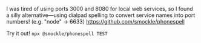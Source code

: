 I was tired of using ports 3000 and 8080 for local web services, so I found a silly alternative—using dialpad spelling to convert service names into port numbers! (e.g. "node" → 6633) https://github.com/smockle/phonespell

Try it out! `npx @smockle/phonespell TEST`